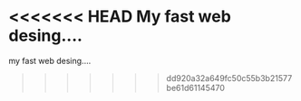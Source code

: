 <<<<<<< HEAD
My fast web desing....
=======
my fast web desing....
>>>>>>> dd920a32a649fc50c55b3b21577be61d61145470
